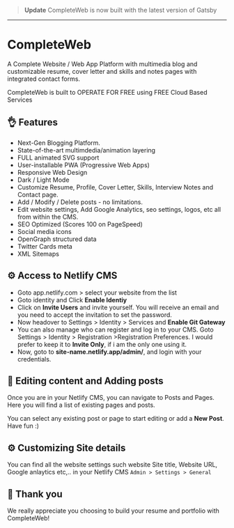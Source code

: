 > **Update** CompleteWeb is now built with the latest version of Gatsby

---



# CompleteWeb

A Complete Website / Web App Platform with multimedia blog and customizable resume, cover letter and skills and notes pages with integrated contact forms. 

CompleteWeb is built to OPERATE FOR FREE using FREE Cloud Based Services

## 👌 Features

- Next-Gen Blogging Platform.
- State-of-the-art multimdedia/animation layering
- FULL animated SVG support
- User-installable PWA (Progressive Web Apps)
- Responsive Web Design
- Dark / Light Mode
- Customize Resume, Profile, Cover Letter, Skills, Interview Notes and Contact page.
- Add / Modify / Delete posts - no limitations.
- Edit website settings, Add Google Analytics, seo settings, logos, etc all from  within the CMS.
- SEO Optimized (Scores 100 on PageSpeed)
- Social media icons
- OpenGraph structured data
- Twitter Cards meta
- XML Sitemaps

## ⚙ Access to Netlify CMS

- Goto app.netlify.com > select your website from the list
- Goto identity and Click **Enable Identiy**
- Click on **Invite Users** and invite yourself. You will receive an email and you need to accept the invitation to set the password.
- Now headover to Settings > Identity > Services and **Enable Git Gateway**
- You can also manage who can register and log in to your CMS. Goto Settings > Identity > Registration >Registration Preferences. I would prefer to keep it to **Invite Only**, if i am the only one using it.
- Now, goto to **site-name.netlify.app/admin/**, and login with your credentials.

## 📝 Editing content and Adding posts

Once you are in your Netlify CMS, you can navigate to Posts and Pages. Here you will find a list of existing pages and posts.

You can select any existing post or page to start editing or add a **New Post**. Have fun :)

## ⚙ Customizing Site details

You can find all the website settings such website Site title, Website URL, Google anlaytics etc,.. in your Netlify CMS `Admin > Settings > General`


## 🙏 Thank you

We really appreciate you choosing to build your resume and portfolio with CompleteWeb!

[CompleteWeb]: https://CompleteWeb.site
[gatsby]: https://gatsbyjs.org
[netlifycms]: https://www.netlifycms.org
[custom-domain]: https:/CompleteWeb.site/adding-custom-domain-netlify
